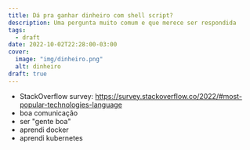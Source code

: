 ```yaml
---
title: Dá pra ganhar dinheiro com shell script?
description: Uma pergunta muito comum e que merece ser respondida
tags:
  - draft
date: 2022-10-02T22:28:00-03:00
cover:
  image: "img/dinheiro.png"
  alt: dinheiro
draft: true
---
```


- StackOverflow survey: <https://survey.stackoverflow.co/2022/#most-popular-technologies-language>
- boa comunicação 
- ser "gente boa"
- aprendi docker
- aprendi kubernetes 